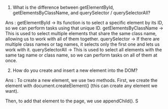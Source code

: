 1. What is the difference between getElementById, getElementsByClassName, and querySelector / querySelectorAll?

Ans : getElementById → Its function is to select a specific element by its ID, so we can perform tasks using that unique ID.
getElementsByClassName → This is used to select multiple elements that share the same class name, allowing us to work with all of them together.
querySelector → If there are multiple class names or tag names, it selects only the first one and lets us work with it.
querySelectorAll → This is used to select all elements with the same tag name or class name, so we can perform tasks on all of them at once.

2. How do you create and insert a new element into the DOM?

Ans : To create a new element, we use two methods.
First, we create the element with document.createElement() (this can create any element we want).

Then, to add that element to the page, we use appendChild().
S